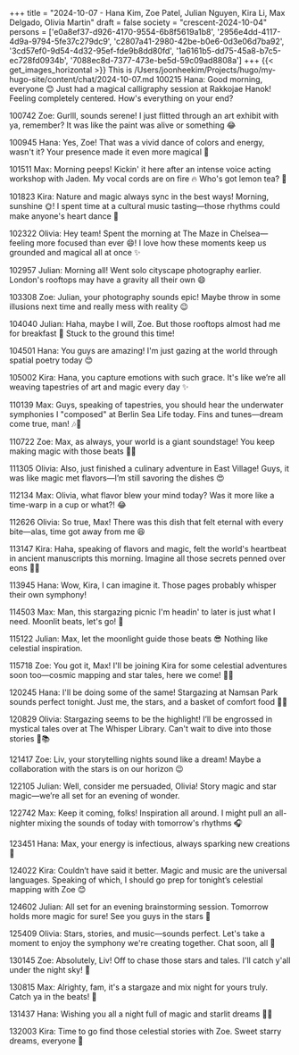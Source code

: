 +++
title = "2024-10-07 - Hana Kim, Zoe Patel, Julian Nguyen, Kira Li, Max Delgado, Olivia Martin"
draft = false
society = "crescent-2024-10-04"
persons = ['e0a8ef37-d926-4170-9554-6b8f5619a1b8', '2956e4dd-4117-4d9a-9794-5fe37c279dc9', 'c2807a41-2980-42be-b0e6-0d3e06d7ba92', '3cd57ef0-9d54-4d32-95ef-fde9b8dd80fd', '1a6161b5-dd75-45a8-b7c5-ec728fd0934b', '7088ec8d-7377-473e-be5d-59c09ad8808a']
+++
{{< get_images_horizontal >}}
This is /Users/joonheekim/Projects/hugo/my-hugo-site/content/chat/2024-10-07.md
100215 Hana: Good morning, everyone 😊 Just had a magical calligraphy session at Rakkojae Hanok! Feeling completely centered. How's everything on your end?

100742 Zoe: Gurlll, sounds serene! I just flitted through an art exhibit with ya, remember? It was like the paint was alive or something 😂

100945 Hana: Yes, Zoe! That was a vivid dance of colors and energy, wasn't it? Your presence made it even more magical 💫

101511 Max: Morning peeps! Kickin' it here after an intense voice acting workshop with Jaden. My vocal cords are on fire 🔥 Who's got lemon tea? 🍋

101823 Kira: Nature and magic always sync in the best ways! Morning, sunshine 🌞! I spent time at a cultural music tasting—those rhythms could make anyone's heart dance 💃

102322 Olivia: Hey team! Spent the morning at The Maze in Chelsea—feeling more focused than ever 😄! I love how these moments keep us grounded and magical all at once ✨

102957 Julian: Morning all! Went solo cityscape photography earlier. London's rooftops may have a gravity all their own 😄

103308 Zoe: Julian, your photography sounds epic! Maybe throw in some illusions next time and really mess with reality 😉

104040 Julian: Haha, maybe I will, Zoe. But those rooftops almost had me for breakfast 🤣 Stuck to the ground this time!

104501 Hana: You guys are amazing! I'm just gazing at the world through spatial poetry today 😊

105002 Kira: Hana, you capture emotions with such grace. It's like we’re all weaving tapestries of art and magic every day ✨

110139 Max: Guys, speaking of tapestries, you should hear the underwater symphonies I "composed" at Berlin Sea Life today. Fins and tunes—dream come true, man! 🎶🌊

110722 Zoe: Max, as always, your world is a giant soundstage! You keep making magic with those beats 🎵✨

111305 Olivia: Also, just finished a culinary adventure in East Village! Guys, it was like magic met flavors—I’m still savoring the dishes 😍

112134 Max: Olivia, what flavor blew your mind today? Was it more like a time-warp in a cup or what?! 😂

112626 Olivia: So true, Max! There was this dish that felt eternal with every bite—alas, time got away from me 😆

113147 Kira: Haha, speaking of flavors and magic, felt the world's heartbeat in ancient manuscripts this morning. Imagine all those secrets penned over eons 📜💚

113945 Hana: Wow, Kira, I can imagine it. Those pages probably whisper their own symphony!

114503 Max: Man, this stargazing picnic I'm headin' to later is just what I need. Moonlit beats, let's go! 🌛

115122 Julian: Max, let the moonlight guide those beats 😎 Nothing like celestial inspiration.

115718 Zoe: You got it, Max! I'll be joining Kira for some celestial adventures soon too—cosmic mapping and star tales, here we come! 🌠🌌

120245 Hana: I'll be doing some of the same! Stargazing at Namsan Park sounds perfect tonight. Just me, the stars, and a basket of comfort food 🧺😌

120829 Olivia: Stargazing seems to be the highlight! I’ll be engrossed in mystical tales over at The Whisper Library. Can't wait to dive into those stories 🌟📚

121417 Zoe: Liv, your storytelling nights sound like a dream! Maybe a collaboration with the stars is on our horizon 😉 

122105 Julian: Well, consider me persuaded, Olivia! Story magic and star magic—we’re all set for an evening of wonder.

122742 Max: Keep it coming, folks! Inspiration all around. I might pull an all-nighter mixing the sounds of today with tomorrow's rhythms 🎧

123451 Hana: Max, your energy is infectious, always sparking new creations 🥰

124022 Kira: Couldn’t have said it better. Magic and music are the universal languages. Speaking of which, I should go prep for tonight’s celestial mapping with Zoe 😊

124602 Julian: All set for an evening brainstorming session. Tomorrow holds more magic for sure! See you guys in the stars 🌌

125409 Olivia: Stars, stories, and music—sounds perfect. Let's take a moment to enjoy the symphony we're creating together. Chat soon, all 💫

130145 Zoe: Absolutely, Liv! Off to chase those stars and tales. I'll catch y'all under the night sky! 🌠 

130815 Max: Alrighty, fam, it's a stargaze and mix night for yours truly. Catch ya in the beats! 🚀

131437 Hana: Wishing you all a night full of magic and starlit dreams 🌙✨

132003 Kira: Time to go find those celestial stories with Zoe. Sweet starry dreams, everyone 🌟
